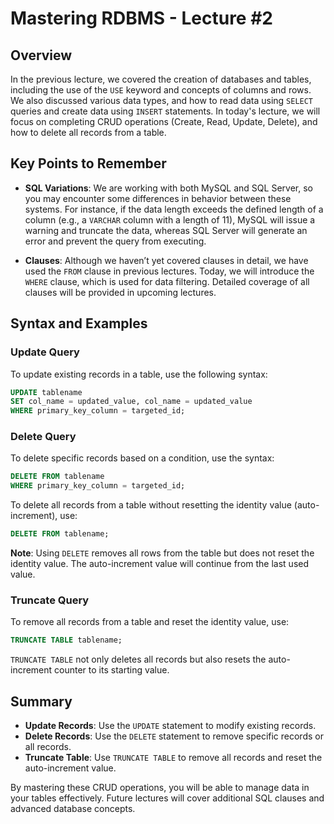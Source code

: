 # Mastering RDBMS - Lecture #2

## Overview

In the previous lecture, we covered the creation of databases and tables, including the use of the `USE` keyword and concepts of columns and rows. We also discussed various data types, and how to read data using `SELECT` queries and create data using `INSERT` statements. In today's lecture, we will focus on completing CRUD operations (Create, Read, Update, Delete), and how to delete all records from a table.

## Key Points to Remember

- **SQL Variations**: We are working with both MySQL and SQL Server, so you may encounter some differences in behavior between these systems. For instance, if the data length exceeds the defined length of a column (e.g., a `VARCHAR` column with a length of 11), MySQL will issue a warning and truncate the data, whereas SQL Server will generate an error and prevent the query from executing.

- **Clauses**: Although we haven’t yet covered clauses in detail, we have used the `FROM` clause in previous lectures. Today, we will introduce the `WHERE` clause, which is used for data filtering. Detailed coverage of all clauses will be provided in upcoming lectures.

## Syntax and Examples

### Update Query

To update existing records in a table, use the following syntax:

```sql
UPDATE tablename
SET col_name = updated_value, col_name = updated_value
WHERE primary_key_column = targeted_id;
```

### Delete Query

To delete specific records based on a condition, use the syntax:

```sql
DELETE FROM tablename
WHERE primary_key_column = targeted_id;
```

To delete all records from a table without resetting the identity value (auto-increment), use:

```sql
DELETE FROM tablename;
```

**Note**: Using `DELETE` removes all rows from the table but does not reset the identity value. The auto-increment value will continue from the last used value.

### Truncate Query

To remove all records from a table and reset the identity value, use:

```sql
TRUNCATE TABLE tablename;
```

`TRUNCATE TABLE` not only deletes all records but also resets the auto-increment counter to its starting value.

## Summary

- **Update Records**: Use the `UPDATE` statement to modify existing records.
- **Delete Records**: Use the `DELETE` statement to remove specific records or all records.
- **Truncate Table**: Use `TRUNCATE TABLE` to remove all records and reset the auto-increment value.

By mastering these CRUD operations, you will be able to manage data in your tables effectively. Future lectures will cover additional SQL clauses and advanced database concepts.